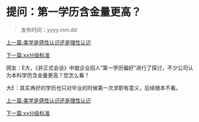 # 提问：第一学历含金量更高？

> 发布时间：yyyy.mm.dd

[上一篇:美学是感性认识还是理性认识](/social/article104)  

[下一篇:xx分级标准](/social/article106)  

网友：E大，《非正式会谈》中就企业招人“第一学历偏好”进行了探讨，不少公司认为本科学历含金量更高？您怎么看？  

大E：其实再好的学历也只对毕业的时候第一次求职有意义，后续根本不看。

[上一篇:美学是感性认识还是理性认识](/social/article104)  

[下一篇:xx分级标准](/social/article106)  